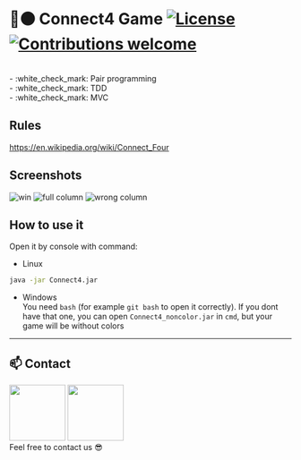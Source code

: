 # :red_circle::black_circle: Connect4 Game [![License](https://img.shields.io/badge/licence-MIT-blue)](https://choosealicense.com/licenses/mit/) [![Contributions welcome](https://img.shields.io/badge/contributions-welcome-orange.svg)](https://github.com/Ukasz09/Connect4)

<br/>
- :white_check_mark: Pair programming <br/>
- :white_check_mark: TDD <br/>
- :white_check_mark: MVC <br/>

## Rules
https://en.wikipedia.org/wiki/Connect_Four

## Screenshots 
![win](https://raw.githubusercontent.com/Ukasz09/Connect4/master/readme_images/full.png)
![full column](https://raw.githubusercontent.com/Ukasz09/Connect4/master/readme_images/wrong.png)
![wrong column](https://raw.githubusercontent.com/Ukasz09/Connect4/master/readme_images/win.png)

## How to use it
Open it by console with command:
- Linux

```bash
java -jar Connect4.jar
```

- Windows <br/>
You need `bash` (for example `git bash` to open it correctly). If you dont have that one, you can open `Connect4_noncolor.jar` in `cmd`, but your game will be without colors
---
## 📫 Contact
<a href="https://github.com/Ukasz09" target="_blank"><img src="https://avatars0.githubusercontent.com/u/44710226?s=460&v=4" width="100px;"></a>
<a href="https://github.com/PRZYPRAWA" target="_blank"><img src="https://avatars3.githubusercontent.com/u/30748558?s=460&v=4" width="100px;"></a>
<br/>
Feel free to contact us 😎
